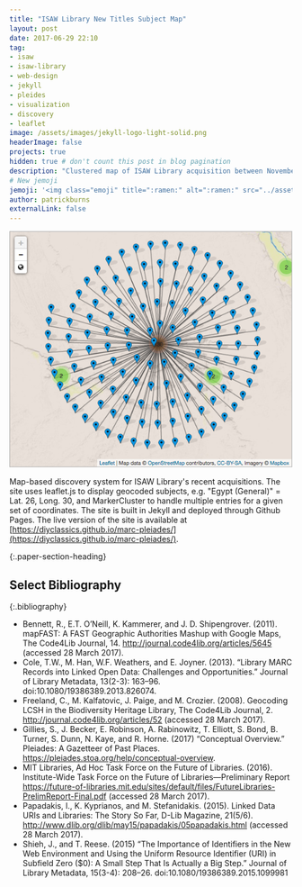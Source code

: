 ```yaml
---
title: "ISAW Library New Titles Subject Map"
layout: post
date: 2017-06-29 22:10
tag:
- isaw
- isaw-library
- web-design
- jekyll
- pleides
- visualization
- discovery
- leaflet
image: /assets/images/jekyll-logo-light-solid.png
headerImage: false
projects: true
hidden: true # don't count this post in blog pagination
description: "Clustered map of ISAW Library acquisition between November 2016 and March 2017 using Leaflet & MarkerCluster"
# New jemoji
jemoji: '<img class="emoji" title=":ramen:" alt=":ramen:" src="../assets/images/paper-icon.png" height="20" width="20" align="absmiddle">'
author: patrickburns
externalLink: false
---
```

[![Screenshot](../assets/images/marc-pleiades.png)](https://diyclassics.github.io/marc-pleiades/)

Map-based discovery system for ISAW Library's recent acquisitions. The site uses leaflet.js to display geocoded subjects, e.g. "Egypt (General)" = Lat. 26, Long. 30, and MarkerCluster to handle multiple entries for a given set of coordinates. The site is built in Jekyll and deployed through Github Pages. The live version of the site is available at [https://diyclassics.github.io/marc-pleiades/](https://diyclassics.github.io/marc-pleiades/).

{:.paper-section-heading}
## Select Bibliography

{:.bibliography}
- Bennett, R., E.T. O’Neill, K. Kammerer, and J. D. Shipengrover. (2011). mapFAST: A FAST Geographic Authorities Mashup with Google Maps, The Code4Lib Journal, 14. http://journal.code4lib.org/articles/5645 (accessed 28 March 2017).
- Cole, T.W., M. Han, W.F. Weathers, and E. Joyner. (2013). “Library MARC Records into Linked Open Data: Challenges and Opportunities.” Journal of Library Metadata, 13(2-3): 163–96. doi:10.1080/19386389.2013.826074.
- Freeland, C., M. Kalfatovic, J. Paige, and M. Crozier. (2008). Geocoding LCSH in the Biodiversity Heritage Library, The Code4Lib Journal, 2. http://journal.code4lib.org/articles/52 (accessed 28 March 2017).
- Gillies, S., J. Becker, E. Robinson, A. Rabinowitz, T. Elliott, S. Bond, B. Turner, S. Dunn, N. Kaye, and R. Horne. (2017) “Conceptual Overview.” Pleiades: A Gazetteer of Past Places. https://pleiades.stoa.org/help/conceptual-overview.
- MIT Libraries, Ad Hoc Task Force on the Future of Libraries. (2016). Institute-Wide Task Force on the Future of Libraries—Preliminary Report https://future-of-libraries.mit.edu/sites/default/files/FutureLibraries-PrelimReport-Final.pdf (accessed 28 March 2017).
- Papadakis, I., K. Kyprianos, and M. Stefanidakis. (2015). Linked Data URIs and Libraries: The Story So Far, D-Lib Magazine, 21(5/6). http://www.dlib.org/dlib/may15/papadakis/05papadakis.html (accessed 28 March 2017).
- Shieh, J., and T. Reese. (2015) “The Importance of Identifiers in the New Web Environment and Using the Uniform Resource Identifier (URI) in Subfield Zero ($0): A Small Step That Is Actually a Big Step.” Journal of Library Metadata, 15(3-4): 208–26. doi:10.1080/19386389.2015.1099981